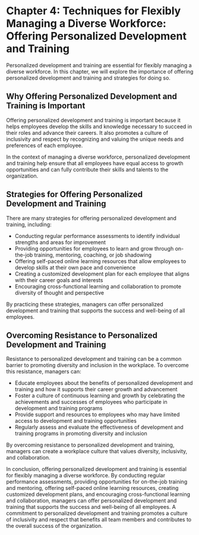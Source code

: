 Chapter 4: Techniques for Flexibly Managing a Diverse Workforce: Offering Personalized Development and Training
===============================================================================================================

Personalized development and training are essential for flexibly managing a diverse workforce. In this chapter, we will explore the importance of offering personalized development and training and strategies for doing so.

Why Offering Personalized Development and Training is Important
---------------------------------------------------------------

Offering personalized development and training is important because it helps employees develop the skills and knowledge necessary to succeed in their roles and advance their careers. It also promotes a culture of inclusivity and respect by recognizing and valuing the unique needs and preferences of each employee.

In the context of managing a diverse workforce, personalized development and training help ensure that all employees have equal access to growth opportunities and can fully contribute their skills and talents to the organization.

Strategies for Offering Personalized Development and Training
-------------------------------------------------------------

There are many strategies for offering personalized development and training, including:

* Conducting regular performance assessments to identify individual strengths and areas for improvement
* Providing opportunities for employees to learn and grow through on-the-job training, mentoring, coaching, or job shadowing
* Offering self-paced online learning resources that allow employees to develop skills at their own pace and convenience
* Creating a customized development plan for each employee that aligns with their career goals and interests
* Encouraging cross-functional learning and collaboration to promote diversity of thought and perspective

By practicing these strategies, managers can offer personalized development and training that supports the success and well-being of all employees.

Overcoming Resistance to Personalized Development and Training
--------------------------------------------------------------

Resistance to personalized development and training can be a common barrier to promoting diversity and inclusion in the workplace. To overcome this resistance, managers can:

* Educate employees about the benefits of personalized development and training and how it supports their career growth and advancement
* Foster a culture of continuous learning and growth by celebrating the achievements and successes of employees who participate in development and training programs
* Provide support and resources to employees who may have limited access to development and training opportunities
* Regularly assess and evaluate the effectiveness of development and training programs in promoting diversity and inclusion

By overcoming resistance to personalized development and training, managers can create a workplace culture that values diversity, inclusivity, and collaboration.

In conclusion, offering personalized development and training is essential for flexibly managing a diverse workforce. By conducting regular performance assessments, providing opportunities for on-the-job training and mentoring, offering self-paced online learning resources, creating customized development plans, and encouraging cross-functional learning and collaboration, managers can offer personalized development and training that supports the success and well-being of all employees. A commitment to personalized development and training promotes a culture of inclusivity and respect that benefits all team members and contributes to the overall success of the organization.
